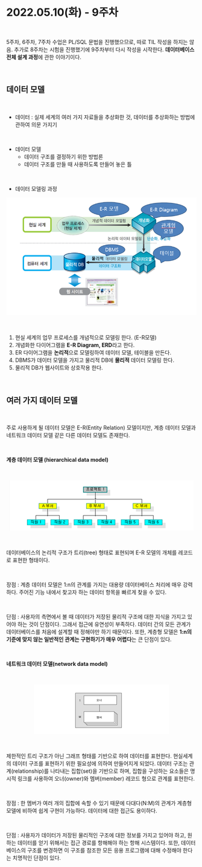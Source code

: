 # 2022.05.10(화) - 9주차

<br>

5주차, 6주차, 7주차 수업은 PL/SQL 문법을 진행했으므로, 따로 TIL 작성을 하지는 않음. 추가로 8주차는 시험을 진행했기에 9주차부터 다시 작성을 시작한다. **데이터베이스 전체 설계 과정**에 관한 이야기이다.

<br>

## 데이터 모델

<br>

-   데이터 : 실제 세계의 여러 가지 자료들을 추상화한 것, 데이터를 추상화하는 방법에 관하여 의문 가지기

<br>

-   데이터 모델
    -   데이터 구조를 결정하기 위한 방법론
    -   데이터 구조를 만들 때 사용하도록 만들어 놓은 틀

<br>

-   데이터 모델링 과정

<p align="center"><img src="img/2022.05.10.img01.png"></img></p>

<br>

1. 현실 세계의 업무 프로세스를 개념적으로 모델링 한다. (E-R모델)
2. 개념화한 다이어그램을 **E-R Diagram, ERD**라고 한다.
3. ER 다이어그램을 **논리적**으로 모델링하여 데이터 모델, 테이블을 만든다.
4. DBMS가 데이터 모델을 가지고 물리적 DB에 **물리적** 데이터 모델링 한다.
5. 물리적 DB가 웹사이트와 상호작용 한다.

<br>

## 여러 가지 데이터 모델

<br>

주로 사용하게 될 데이터 모델은 E-R(Entity Relation) 모델이지만, 계층 데이터 모델과 네트워크 데이터 모델 같은 다른 데이터 모델도 존재한다.

<br>

**계층 데이터 모델 (hierarchical data model)**

<br>

<p align="center"><img src="img/2022.05.10.img02.png"></img></p>

<br>

데이터베이스의 논리적 구조가 트리(tree) 형태로 표현되며 E-R 모델의 개체를 레코드로 표현한 형태이다.

<br>

장점 : 계층 데이터 모델은 1:n의 관계를 가지는 대용량 데이터베이스 처리에 매우 강력하다. 주어진 기능 내에서 찾고자 하는 데이터 항목을 빠르게 찾을 수 있다.

<br>

단점 : 사용자의 측면에서 볼 때 데이터가 저장된 물리적 구조에 대한 지식을 가지고 있어야 하는 것이 단점이다. 그래서 접근에 유연성이 부족하다. 데이터 간의 모든 관계가 데이터베이스를 처음에 설계할 때 정해야만 하기 때문이다. 또한, 계층형 모델은 **1:n의 기준에 맞지 않는 일반적인 관계는 구현하기가 매우 어렵다**는 큰 단점이 있다.

<br>

**네트워크 데이터 모델(network data model)**

<br>

<p align="center"><img src="img/2022.05.10.img03.png"></img></p>

<br>

제한적인 트리 구조가 아닌 그래프 형태를 기반으로 하여 데이터를 표현한다. 현실세계의 데이터 구조를 표현하기 위한 필요성에 의하여 만들어지게 되었다. 데이터 구조는 관계(relationship)를 나타내는 집합(set)을 기반으로 하며, 집합을 구성하는 요소들은 명시적 링크를 사용하여 오너(owner)와 멤버(member) 레코드 형으로 관계를 표현한다.

<br>

장점 : 한 멤버가 여러 개의 집합에 속할 수 있기 때문에 다대다(N:M)의 관계가 계층형 모델에 비하여 쉽게 구현이 가능하다. 데이터에 대한 접근도 용이하다.

<br>

단점 : 사용자가 데이터가 저장된 물리적인 구조에 대한 정보를 가지고 있어야 하고, 원하는 데이터를 얻기 위해서는 접근 경로를 항해해야 하는 항해 시스템이다. 또한, 데이터베이스의 구조를 변경하면 이 구조를 참조한 모든 응용 프로그램에 대해 수정해야 한다는 치명적인 단점이 있다.

<br>
